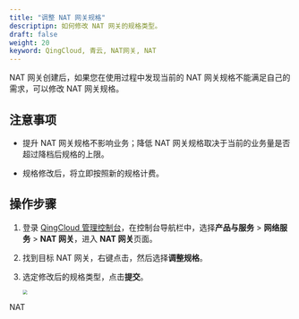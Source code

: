```yaml
---
title: "调整 NAT 网关规格"
descriptipn: 如何修改 NAT 网关的规格类型。
draft: false
weight: 20
keyword: QingCloud, 青云, NAT网关, NAT
---
```


NAT 网关创建后，如果您在使用过程中发现当前的 NAT 网关规格不能满足自己的需求，可以修改 NAT 网关规格。

## 注意事项

- 提升 NAT 网关规格不影响业务；降低 NAT 网关规格取决于当前的业务量是否超过降档后规格的上限。

- 规格修改后，将立即按照新的规格计费。

##  操作步骤

1. 登录 [QingCloud 管理控制台](https://console.qingcloud.com/login)，在控制台导航栏中，选择**产品与服务** > **网络服务** > **NAT 网关**，进入 **NAT 网关**页面。

2. 找到目标 NAT 网关，右键点击，然后选择**调整规格**。

3. 选定修改后的规格类型，点击**提交**。

   <img src="../../../_images/mdy_nat_type.png" style="zoom:50%;" />

NAT

